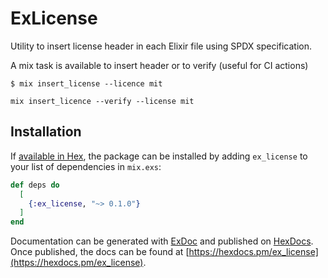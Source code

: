 # ExLicense

Utility to insert license header in each Elixir file using SPDX specification.

A mix task is available to insert header or to verify (useful for CI actions)


```
$ mix insert_license --licence mit
```

```
mix insert_licence --verify --license mit
```


## Installation

If [available in Hex](https://hex.pm/ex_license), the package can be installed
by adding `ex_license` to your list of dependencies in `mix.exs`:

```elixir
def deps do
  [
    {:ex_license, "~> 0.1.0"}
  ]
end
```

Documentation can be generated with [ExDoc](https://github.com/samuelmanzanera/ex_license)
and published on [HexDocs](https://hexdocs.pm). Once published, the docs can
be found at [https://hexdocs.pm/ex_license](https://hexdocs.pm/ex_license).

